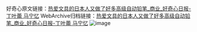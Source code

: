 好奇心原文链接：[热爱文具的日本人又做了好多高级自动铅笔_商业_好奇心日报-丁叶蕾 马宁忆](https://www.qdaily.com/articles/3542.html)
WebArchive归档链接：[热爱文具的日本人又做了好多高级自动铅笔_商业_好奇心日报-丁叶蕾 马宁忆](http://web.archive.org/web/20160719150559/http://www.qdaily.com:80/articles/3542.html)
![image](http://ww3.sinaimg.cn/large/007d5XDply1g3vbf8zashj30u03e9kjl)